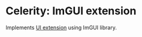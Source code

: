 # Celerity: ImGUI extension

Implements [UI extension](../../../../../Service/Celerity/Extension/UI/README.md) using ImGUI library.
